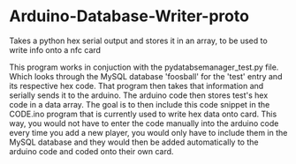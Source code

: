 Arduino-Database-Writer-proto
=============================

Takes a python hex serial output and stores it in an array, to be used to write info onto a nfc card


This program works in conjuction with the pydatabsemanager_test.py file. Which looks through the MySQL database 
'foosball' for the 'test' entry and its respective hex code. That program then takes that information and serially 
sends it to the arduino. The arduino code then stores test's hex code in a data array. The goal is to then include this 
code snippet in the CODE.ino program that is currently used to write hex data onto card. This way, you would not have to 
enter the code manually into the arduino code every time you add a new player, you would only have to include them in 
the MySQL database and they would then be added automatically to the arduino code and coded onto their own card.
